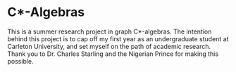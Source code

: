 # C*-Algebras
This is a summer research project in graph C*-algebras. 
The intention behind this project is to cap off my first year as an undergraduate student at Carleton University, and set myself on the path 
of academic research. Thank you to Dr. Charles Starling and the Nigerian Prince for making this possible.
